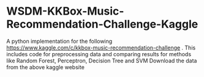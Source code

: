 # WSDM-KKBox-Music-Recommendation-Challenge-Kaggle
A python implementation for the following https://www.kaggle.com/c/kkbox-music-recommendation-challenge . 
This includes code for preprocessing data and comparing results for methods like Random Forest, Perceptron, Decision Tree and SVM
Download the data from the above kaggle website
